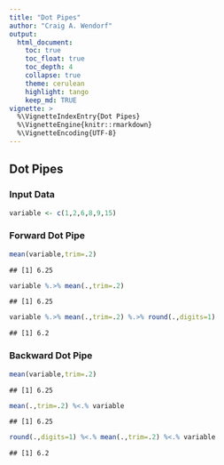 ```yaml
---
title: "Dot Pipes"
author: "Craig A. Wendorf"
output:
  html_document:
    toc: true
    toc_float: true
    toc_depth: 4
    collapse: true
    theme: cerulean
    highlight: tango
    keep_md: TRUE
vignette: >
  %\VignetteIndexEntry{Dot Pipes}
  %\VignetteEngine{knitr::rmarkdown}
  %\VignetteEncoding{UTF-8}
---
```






## Dot Pipes

### Input Data


```r
variable <- c(1,2,6,8,9,15)
```

### Forward Dot Pipe


```r
mean(variable,trim=.2)
```

```
## [1] 6.25
```

```r
variable %.>% mean(.,trim=.2)
```

```
## [1] 6.25
```

```r
variable %.>% mean(.,trim=.2) %.>% round(.,digits=1)
```

```
## [1] 6.2
```

### Backward Dot Pipe


```r
mean(variable,trim=.2)
```

```
## [1] 6.25
```

```r
mean(.,trim=.2) %<.% variable
```

```
## [1] 6.25
```

```r
round(.,digits=1) %<.% mean(.,trim=.2) %<.% variable
```

```
## [1] 6.2
```
